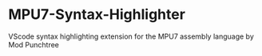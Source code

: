 # MPU7-Syntax-Highlighter
VScode syntax highlighting extension for the MPU7 assembly language by Mod Punchtree
